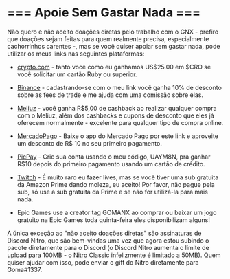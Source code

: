 # === Apoie Sem Gastar Nada ===

Não quero e não aceito doações diretas pelo trabalho com o GNX - prefiro que doações sejam feitas para quem realmente precisa, especialmente cachorrinhos carentes -, mas se você quiser apoiar sem gastar nada, pode utilizar os meus links nas seguintes plataformas:

- [crypto.com](https://crypto.com/app/bp7pw9cmx7) - tanto você como eu ganhamos US$25.00 em $CRO se você solicitar um cartão Ruby ou superior.

- [Binance](https://accounts.binance.com/en/register?ref=FJGSCX6Y) - cadastrando-se com o meu link você ganha 10% de desconto sobre as fees de trade e me ajuda com uma comissão sobre elas.

- [Meliuz](https://www.meliuz.com.br/i/ref_b7bd49?ref_source=55) - você ganha R$5,00 de cashback ao realizar qualquer compra com o Meliuz, além dos cashbacks e cupons de desconto que eles já oferecem normalmente - excelente para qualquer tipo de compra online.

- [MercadoPago](http://mpago.li/2M7XV92) - Baixe o app do Mercado Pago por este link e aproveite um desconto de R$ 10 no seu primeiro pagamento.

- [PicPay](http://www.picpay.com/convite?@UAYM8N) - Crie sua conta usando o meu código, UAYM8N, pra ganhar R$10 depois do primeiro pagamento usando um cartão de crédito.

- [Twitch](https://www.twitch.tv/pkmlab) - É muito raro eu fazer lives, mas se você tiver uma sub gratuita da Amazon Prime dando moleza, eu aceito! Por favor, não pague pela sub, só use a sub gratuita da Prime e se não for utilizá-la para mais nada.

- Epic Games use a creator tag GOMANX ao comprar ou baixar um jogo gratuito na Epic Games toda quinta-feira eles disponibilizam alguns!

A única exceção ao "não aceito doações diretas" são assinaturas de Discord Nitro, que são bem-vindas uma vez que agora estou subindo o pacote diretamente para o Discord (o Discord Nitro aumenta o limite de upload para 100MB - o Nitro Classic infelizmente é limitado a 50MB). Quem quiser ajudar com isso, pode enviar o gift do Nitro diretamente para Goma#1337.
